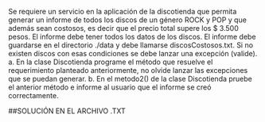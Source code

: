 Se requiere un servicio en la aplicación de la discotienda que permita generar un informe de todos los discos de un género ROCK y POP y que además sean costosos, es decir que el precio total supere los $ 3.500 pesos. El informe debe tener todos los datos de los discos. El informe debe guardarse en el directorio ./data y debe llamarse discosCostosos.txt. Si no existen discos con esas condiciones se debe lanzar una excepción (valide).
a.	En la clase Discotienda programe el método que resuelve el requerimiento planteado anteriormente, no olvide lanzar las excepciones que se puedan generar.
b.	En el metodo2() de la clase Discotienda pruebe el anterior método e informe al usuario que el informe se creó correctamente.

##SOLUCIÓN EN EL ARCHIVO .TXT
